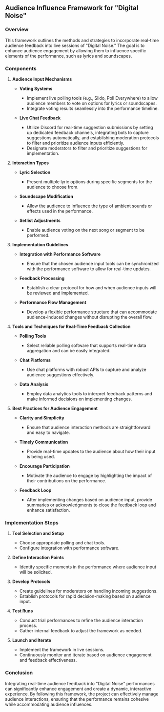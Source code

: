 

## Audience Influence Framework for "Digital Noise"

### Overview

This framework outlines the methods and strategies to incorporate real-time audience feedback into live sessions of "Digital Noise." The goal is to enhance audience engagement by allowing them to influence specific elements of the performance, such as lyrics and soundscapes.

### Components

1. **Audience Input Mechanisms**

   - **Voting Systems**
     - Implement live polling tools (e.g., Slido, Poll Everywhere) to allow audience members to vote on options for lyrics or soundscapes.
     - Integrate voting results seamlessly into the performance timeline.

   - **Live Chat Feedback**
     - Utilize Discord for real-time suggestion submissions by setting up dedicated feedback channels, integrating bots to capture suggestions automatically, and establishing moderation protocols to filter and prioritize audience inputs efficiently.
     - Designate moderators to filter and prioritize suggestions for implementation.

2. **Interaction Types**

   - **Lyric Selection**
     - Present multiple lyric options during specific segments for the audience to choose from.
   
   - **Soundscape Modification**
     - Allow the audience to influence the type of ambient sounds or effects used in the performance.
   
   - **Setlist Adjustments**
     - Enable audience voting on the next song or segment to be performed.

3. **Implementation Guidelines**

   - **Integration with Performance Software**
     - Ensure that the chosen audience input tools can be synchronized with the performance software to allow for real-time updates.
   
   - **Feedback Processing**
     - Establish a clear protocol for how and when audience inputs will be reviewed and implemented.
   
   - **Performance Flow Management**
     - Develop a flexible performance structure that can accommodate audience-induced changes without disrupting the overall flow.

4. **Tools and Techniques for Real-Time Feedback Collection**

   - **Polling Tools**
     - Select reliable polling software that supports real-time data aggregation and can be easily integrated.
   
   - **Chat Platforms**
     - Use chat platforms with robust APIs to capture and analyze audience suggestions effectively.
   
   - **Data Analysis**
     - Employ data analytics tools to interpret feedback patterns and make informed decisions on implementing changes.

5. **Best Practices for Audience Engagement**

   - **Clarity and Simplicity**
     - Ensure that audience interaction methods are straightforward and easy to navigate.
   
   - **Timely Communication**
     - Provide real-time updates to the audience about how their input is being used.
   
   - **Encourage Participation**
     - Motivate the audience to engage by highlighting the impact of their contributions on the performance.
   
   - **Feedback Loop**
     - After implementing changes based on audience input, provide summaries or acknowledgments to close the feedback loop and enhance satisfaction.

### Implementation Steps

1. **Tool Selection and Setup**
   - Choose appropriate polling and chat tools.
   - Configure integration with performance software.

2. **Define Interaction Points**
   - Identify specific moments in the performance where audience input will be solicited.

3. **Develop Protocols**
   - Create guidelines for moderators on handling incoming suggestions.
   - Establish protocols for rapid decision-making based on audience input.

4. **Test Runs**
   - Conduct trial performances to refine the audience interaction process.
   - Gather internal feedback to adjust the framework as needed.

5. **Launch and Iterate**
   - Implement the framework in live sessions.
   - Continuously monitor and iterate based on audience engagement and feedback effectiveness.

### Conclusion

Integrating real-time audience feedback into "Digital Noise" performances can significantly enhance engagement and create a dynamic, interactive experience. By following this framework, the project can effectively manage audience interactions, ensuring that the performance remains cohesive while accommodating audience influences.